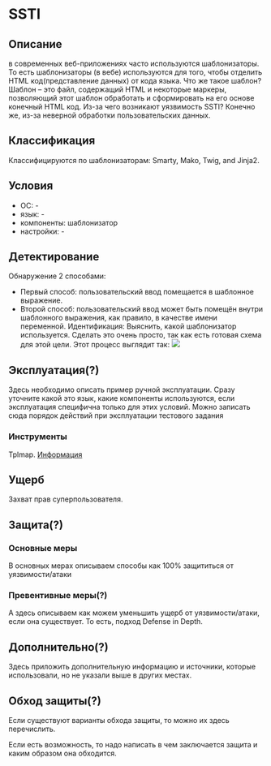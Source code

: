 # SSTI


## Описание
в современных веб-приложениях часто используются шаблонизаторы. То есть шаблонизаторы (в вебе) используются для того, чтобы отделить 
HTML код(представление данных) от кода языка. Что же такое шаблон? Шаблон – это файл, содержащий HTML и некоторые маркеры, позволяющий
этот шаблон обработать и сформировать на его основе конечный HTML код.
Из-за чего возникают уязвимость SSTI? Конечно же, из-за неверной обработки пользовательских данных.

## Классификация
Классифицируются по шаблонизаторам: Smarty, Mako, Twig, and Jinja2.

## Условия
- ОС: -
- язык: -
- компоненты: шаблонизатор
- настройки: -

## Детектирование
Обнаружение 2 способами:
- Первый способ: пользовательский ввод помещается в шаблонное выражение.
- Второй способ: пользовательский ввод может быть помещён внутри шаблонного выражения, как правило, в качестве имени переменной.
Идентификация:
Выяснить, какой шаблонизатор используется. Сделать это очень просто, так как есть готовая схема для этой цели. Этот процесс выглядит так:
![](https://defcon.ru/wp-content/uploads/2016/11/1.png)

## Эксплуатация(?)
Здесь необходимо описать пример ручной эксплуатации. Сразу уточните какой это язык, какие компоненты используются, если эксплуатация специфична только для этих условий. Можно записать сюда порядок действий при эксплуатации тестового задания

### Инструменты
Tplmap. [Информация](https://github.com/epinna/tplmap)

## Ущерб
Захват прав суперпользователя.

## Защита(?)
### Основные меры
В основных мерах описываем способы как 100% защититься от уязвимости/атаки

### Превентивные меры(?)
А здесь описываем как можем уменьшить ущерб от уязвимости/атаки, если она существует. То есть, подход Defense in Depth.

## Дополнительно(?)
Здесь приложить дополнительную информацию и источники, которые использовали, но не указали выше в других местах.

## Обход защиты(?)
Если существуют варианты обхода защиты, то можно их здесь перечислить.

Если есть возможность, то надо написать в чем заключается защита и каким образом она обходится.
